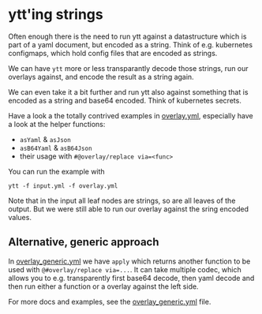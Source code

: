 # ytt'ing strings

Often enough there is the need to run ytt against a datastructure which
is part of a yaml document, but encoded as a string.
Think of e.g. kubernetes configmaps, which hold config files that are
encoded as strings.

We can have `ytt` more or less transparantly decode those strings,
run our overlays against, and encode the result as a string again.

We can even take it a bit further and run ytt also against something that is
encoded as a string and base64 encoded.
Think of kubernetes secrets.

Have a look a the totally contrived examples in [overlay.yml](./overlay.yml),
especially have
a look at the helper functions:
- `asYaml` & `asJson`
- `asB64Yaml` & `asB64Json`
- their usage with `#@overlay/replace via=<func>`

You can run the example with
```
ytt -f input.yml -f overlay.yml
```

Note that in the input all leaf nodes are strings, so are all leaves of the
output. But we were still able to run our overlay against the sring encoded
values.

## Alternative, generic approach

In [overlay_generic.yml] we have `apply` which returns
another function to be used with `@#overlay/replace via=...`. It can take
multiple codec, which allows you to e.g. transparently first base64 decode, then
yaml decode and then run either a function or a overlay against the left side.

For more docs and examples, see the [overlay_generic.yml] file.

[overlay_generic.yml]: ./overlay_generic.yml
